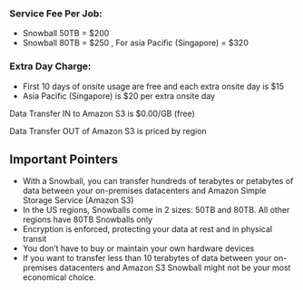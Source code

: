 ### Service Fee Per Job: 
* Snowball 50TB = $200 
* Snowball 80TB = $250 , For asia Pacific (Singapore) = $320
 
### Extra Day Charge:
* First 10 days of onsite usage are free and each extra onsite day is $15 
* Asia Pacific (Singapore) is $20 per extra onsite day
 
 
Data Transfer IN to Amazon S3 is $0.00/GB (free)


Data Transfer OUT of Amazon S3 is priced by region


## Important Pointers
* With a Snowball, you can transfer hundreds of terabytes or petabytes of data between your on-premises datacenters and Amazon Simple Storage Service (Amazon S3)
* In the US regions, Snowballs come in 2 sizes: 50TB and 80TB. All other regions have 80TB Snowballs only
* Encryption is enforced, protecting your data at rest and in physical transit
* You don’t have to buy or maintain your own hardware devices
* If you want to transfer less than 10 terabytes of data between your on-premises datacenters and Amazon S3 Snowball might not be your most economical choice.
